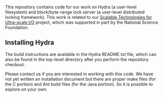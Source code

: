 This repository contains code for our work on Hydra (a user-level filesystem) and block/byte-range lock server (a user-level distributed locking framework). This work is related to our [Scalable Technologies for Ultra-scale I/O](http://www.st-hec.info) project, which was supported in part by the National Science Foundation.

## Installing Hydra

The build instructions are available in the Hydra README.txt file, which can also be found in the top-level directory after you perform the repository checkout.

Please contact us if you are interested in working with this code. We have not yet written an installation document but there are proper make files (for the C portion) and Ant build files (for the Java portion). So it is possible to explore on your own.
